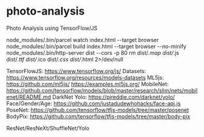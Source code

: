 # photo-analysis

Photo Analysis using TensorFlow/JS

  node_modules/.bin/parcel watch index.html --target browser
  node_modules/.bin/parcel build index.html --target browser --no-minify
  node_modules/.bin/http-server dist --cors -p 80
  rm dist/*.map dist/*.js dist/*.ttf dist/*.ico dist/*.css dist/*.html 2>/dev/null

TensorFlowJS: <https://www.tensorflow.org/js/>
Datasets: <https://www.tensorflow.org/resources/models-datasets>
ML5js: <https://github.com/ml5js/> <https://examples.ml5js.org/>
MobileNet: <https://github.com/tensorflow/models/blob/master/research/slim/nets/mobilenet/README.md>
DarkNet Yolo: <https://pjreddie.com/darknet/yolo/>
Face/Gender/Age: <https://github.com/justadudewhohacks/face-api.js>
PoseNet: <https://github.com/tensorflow/tfjs-models/tree/master/posenet>
BodyPix: <https://github.com/tensorflow/tfjs-models/tree/master/body-pix>

ResNet/ResNeXt/ShuffleNet/Yolo
